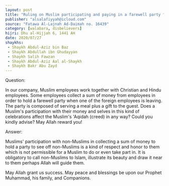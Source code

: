 ```yaml
---
layout: post
title: "Ruling on Muslim participating and paying in a farewell party for a non-Muslim"
publisher: "alsalafiyyah@icloud.com"
source: "Fatawa Al-Lajnah Ad-Daimah no. 16439"
category: [walabara, disbelievers]
hijri: Dhu al-Hijjah 6, 1441 AH
date: 2020/07/27
shaykhs: 
 - Shaykh Abdul-Aziz bin Baz
 - Shaykh Abdullah ibn Ghudayyan
 - Shaykh Salih Fawzan
 - Shaykh Abdul-Aziz Aal al-Shaykh
 - Shaykh Bakr Abu Zayd
---
```


Question: 

In our company, Muslim employees work together with Christian and Hindu employees. Some employees collect a sum of money from employees in order to hold a farewell party when one of the foreign employees is leaving. The party is composed of serving a meal plus a gift to the guest. Does a Muslim's participation with their money and selves in this kind of celebrations affect the Muslim's 'Aqidah (creed) in any way? Could you kindly advise? May Allah reward you!
 
Answer:

Muslims' participation with non-Muslims in collecting a sum of money to hold a party to see off non-Muslims is a kind of respect and honor to them which is not permissible for a Muslim to do or even take part in. It is obligatory to call non-Muslims to Islam, illustrate its beauty and draw it near to them perhaps Allah will guide them.

May Allah grant us success. May peace and blessings be upon our Prophet Muhammad, his family, and Companions.


